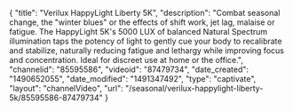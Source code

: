 {
    "title": "Verilux HappyLight Liberty 5K",
    "description": "Combat seasonal change, the \"winter blues\" or the effects of shift work, jet lag, malaise or fatigue. The HappyLight 5K's 5000 LUX of balanced Natural Spectrum illumination taps the potency of light to gently cue your body to recalibrate and stabilize, naturally reducing fatigue and lethargy while improving focus and concentration.  Ideal for discreet use at home or the office.",
    "channelid": "85595586",
    "videoid": "87479734",
    "date_created": "1490652055",
    "date_modified": "1491347492",
    "type": "captivate",
    "layout": "channelVideo",
    "url": "\/seasonal\/verilux-happylight-liberty-5k\/85595586-87479734"
}